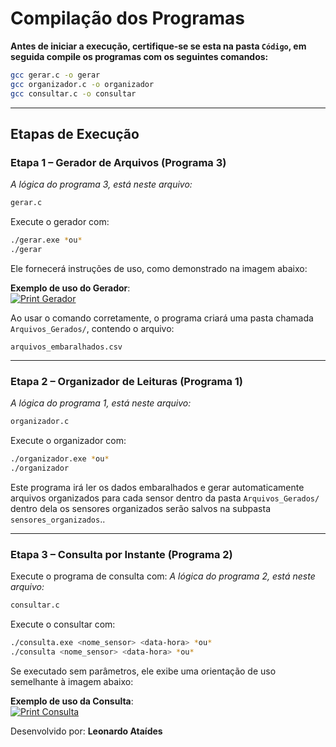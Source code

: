 
# Compilação dos Programas

**Antes de iniciar a execução, certifique-se se esta na pasta `Código`, em seguida compile os programas com os seguintes comandos:**

```bash
gcc gerar.c -o gerar
gcc organizador.c -o organizador
gcc consultar.c -o consultar
```

---

## Etapas de Execução

###  Etapa 1 – Gerador de Arquivos (Programa 3)
_A lógica do programa 3, está neste arquivo:_
```bash
gerar.c
```
Execute o gerador com:

```bash
./gerar.exe *ou*
./gerar
```

Ele fornecerá instruções de uso, como demonstrado na imagem abaixo:

 **Exemplo de uso do Gerador**:  
[![Print Gerador](https://drive.google.com/uc?id=1koSHgnGWup4cY_0piE6_mH1sFw8Fga8m)](https://drive.google.com/file/d/1koSHgnGWup4cY_0piE6_mH1sFw8Fga8m/view?usp=drive_link)

Ao usar o comando corretamente, o programa criará uma pasta chamada `Arquivos_Gerados/`, contendo o arquivo:

```
arquivos_embaralhados.csv
```

---

### Etapa 2 – Organizador de Leituras (Programa 1)
_A lógica do programa 1, está neste arquivo:_
```bash
organizador.c
```
Execute o organizador com:

```bash
./organizador.exe *ou*
./organizador
```

Este programa irá ler os dados embaralhados e gerar automaticamente arquivos organizados para cada sensor dentro da pasta `Arquivos_Gerados/` dentro dela os sensores organizados serão salvos na subpasta `sensores_organizados`..

---

### Etapa 3 – Consulta por Instante (Programa 2)

Execute o programa de consulta com:
_A lógica do programa 2, está neste arquivo:_
```bash
consultar.c
```
Execute o consultar com:
```bash
./consulta.exe <nome_sensor> <data-hora> *ou*
./consulta <nome_sensor> <data-hora> *ou*
```
Se executado sem parâmetros, ele exibe uma orientação de uso semelhante à imagem abaixo:

**Exemplo de uso da Consulta**:  
[![Print Consulta](https://drive.google.com/uc?id=10X7-gtDYoHcWzcpWjjvxiYxpHvdUA0cc)](https://drive.google.com/file/d/10X7-gtDYoHcWzcpWjjvxiYxpHvdUA0cc/view?usp=drive_link)


Desenvolvido por: **Leonardo Ataídes**  

